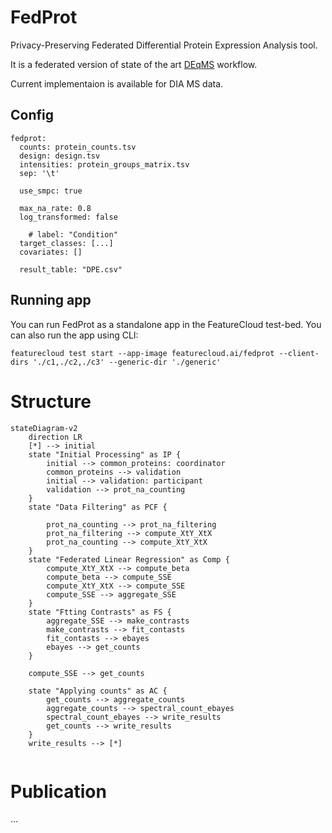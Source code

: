 # FedProt

Privacy-Preserving Federated Differential Protein Expression Analysis tool.

It is a federated version of state of the art [DEqMS](https://pubmed.ncbi.nlm.nih.gov/32205417/) workflow. 

Current implementaion is available for DIA MS data.

## Config 

```
fedprot:
  counts: protein_counts.tsv
  design: design.tsv
  intensities: protein_groups_matrix.tsv
  sep: '\t'
  
  use_smpc: true
  
  max_na_rate: 0.8
  log_transformed: false

    # label: "Condition"
  target_classes: [...] 
  covariates: []

  result_table: "DPE.csv"
```

## Running app
You can run FedProt as a standalone app in the FeatureCloud test-bed. You can also run the app using CLI:

```
featurecloud test start --app-image featurecloud.ai/fedprot --client-dirs './c1,./c2,./c3' --generic-dir './generic'
```

# Structure

```mermaid 
stateDiagram-v2
    direction LR
    [*] --> initial
    state "Initial Processing" as IP {
        initial --> common_proteins: coordinator
        common_proteins --> validation
        initial --> validation: participant
        validation --> prot_na_counting
    }
    state "Data Filtering" as PCF {
        
        prot_na_counting --> prot_na_filtering
        prot_na_filtering --> compute_XtY_XtX
        prot_na_counting --> compute_XtY_XtX
    }
    state "Federated Linear Regression" as Comp {        
        compute_XtY_XtX --> compute_beta
        compute_beta --> compute_SSE
        compute_XtY_XtX --> compute_SSE
        compute_SSE --> aggregate_SSE
    }
    state "Ftting Contrasts" as FS {
        aggregate_SSE --> make_contrasts
        make_contrasts --> fit_contasts
        fit_contasts --> ebayes
        ebayes --> get_counts
    }

    compute_SSE --> get_counts
    
    state "Applying counts" as AC {    
        get_counts --> aggregate_counts
        aggregate_counts --> spectral_count_ebayes
        spectral_count_ebayes --> write_results
        get_counts --> write_results
    }
    write_results --> [*]


```

# Publication
...